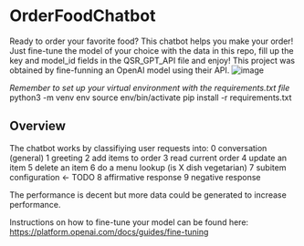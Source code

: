 # OrderFoodChatbot
Ready to order your favorite food?
This chatbot helps you make your order! Just fine-tune the model of your choice with the data in this repo, fill up the key and model_id fields in the QSR_GPT_API file and enjoy!
This project was obtained by fine-funning an OpenAI model using their API.
![image](https://github.com/FusionPower/OrderFoodChatbot/assets/54119843/4ee20eae-e59e-49ca-85db-2ddf5103eaea)

*Remember to set up your virtual environment with the requirements.txt file*
python3 -m venv env
source env/bin/activate
pip install -r requirements.txt

## Overview
The chatbot works by classifiying user requests into:
0 conversation (general)
1 greeting
2 add items to order
3 read current order
4 update an item
5 delete an item
6 do a menu lookup (is X dish vegetarian)
7 subitem configuration <- TODO
8 affirmative response
9 negative response

The performance is decent but more data could be generated to increase performance.


Instructions on how to fine-tune your model can be found here:
https://platform.openai.com/docs/guides/fine-tuning

